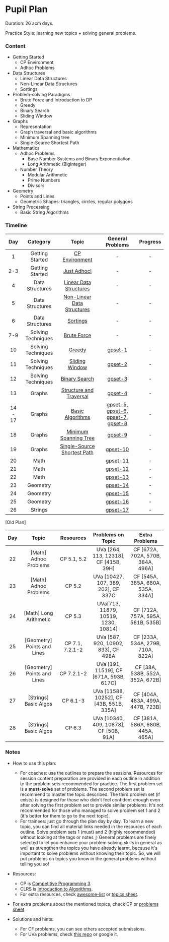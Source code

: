 # Pupil Plan

Duration: 26 acm days.

Practice Style: learning new topics + solving general problems.

### Content

- Getting Started
    - CP Environment
    - Adhoc Problems
- Data Structures
    - Linear Data Structures
    - Non-Linear Data Structures
    - Sortings
- Problem-solving Paradigms
    - Brute Force and Introduction to DP
    - Greedy
    - Binary Search
    - Sliding Window
- Graphs
    - Representation
    - Graph traversal and basic algorithms
    - Minimum Spanning tree
    - Single-Source Shortest Path
- Mathematics
    - Adhoc Problems
        * Base Number Systems and Binary Exponentiation
        * Long Arithmetic (BigInteger)
    - Number Theory
        * Modular Arithmetic
        * Prime Numbers
        * Divisors
- Geometry
    - Points and Lines
    - Geometric Shapes: triangles, circles, regular polygons
- String Processing
    - Basic String Algorithms
    
### Timeline

| Day           | Category         | Topic  | General Problems | Progress |
| :-----------: |:-------------:| :---------:|:--------------:|:--------------:|
| 1 | Getting Started | [CP Environment](outlines/getting_started/cp_environment.md) | - | - |
| 2-3 | Getting Started | [Just Adhoc!](outlines/getting_started/adhoc.md) | - | - |
| 4 | Data Structures | [Linear Data Structures](outlines/data_structures/linear_ds.md) | - | - |
| 5 | Data Structures | [Non-Linear Data Structures](outlines/data_structures/nonlinear_ds.md)  | - | - |
| 6 | Data Structures | [Sortings](outlines/data_structures/sortings.md) | - | - |
| 7-9 | Solving Techniques | [Brute Force](outlines/solving_techniques/brute_force.md) | - | - |
| 10 | Solving Techniques | [Greedy](outlines/solving_techniques/greedy.md) | [gpset-1](outlines/general/pupils_gpsets.md#problem-set-1) | - |
| 11 | Solving Techniques | [Sliding Window](outlines/solving_techniques/sliding_window.md) | [gpset-2](outlines/general/pupils_gpsets.md#problem-set-2) | - |
| 12 | Solving Techniques | [Binary Search](outlines/solving_techniques/binary_search.md) | [gpset-3](outlines/general/pupils_gpsets.md#problem-set-3) | - |
| 13 | Graphs | [Structure and Traversal](outlines/graphs/graph_traversal.md) | [gpset-4](outlines/general/pupils_gpsets.md#problem-set-4) | - |
| 14 - 17 | Graphs | [Basic Algorithms](outlines/graphs/basic_algos.md) | [gpset-5](outlines/general/pupils_gpsets.md#problem-set-5), [gpset-6](outlines/general/pupils_gpsets.md#problem-set-6), [gpset-7](outlines/general/pupils_gpsets.md#problem-set-7), [gpset-8](outlines/general/pupils_gpsets.md#problem-set-8) | - |
| 18 | Graphs | [Minimum Spanning Tree](outlines/graphs/mst.md) | [gpset-9](outlines/general/pupils_gpsets.md#problem-set-9) | - |
| 19 | Graphs | [Single-Source Shortest Path](outlines/graphs/sssp.md) | [gpset-10](outlines/general/pupils_gpsets.md#problem-set-10) | - |
| 20 | Math | | [gpset-11](outlines/general/pupils_gpsets.md#problem-set-11) | - |
| 21 | Math | | [gpset-12](outlines/general/pupils_gpsets.md#problem-set-12) | - |
| 22 | Math | | [gpset-13](outlines/general/pupils_gpsets.md#problem-set-13) | - |
| 23 | Geometry | | [gpset-14](outlines/general/pupils_gpsets.md#problem-set-14) | - |
| 24 | Geometry | | [gpset-15](outlines/general/pupils_gpsets.md#problem-set-15) | - |
| 25 | Geometry | | [gpset-16](outlines/general/pupils_gpsets.md#problem-set-16) | - |
| 26 | Strings | | [gpset-17](outlines/general/pupils_gpsets.md#problem-set-17) | - |


[Old Plan]

| Day           | Topic         | Resources  | Problems on Topic | Extra Problems |
| :-----------: |:-------------:| :---------:|:-----------------:|:--------------:|
| 22 | [Math] Adhoc Problems | CP 5.1, 5.2 | UVa [264, 113, 12318], CF [415B, 39H] | CF [672A, 702A, 570B, 384A, 496A] |
| 23 | [Math] Adhoc Problems | CP 5.2 | UVa [10427, 107, 389, 202], CF 337C | CF [545A, 385A, 680A, 535A, 334A] |
| 24 | [Math] Long Arithmetic | CP 5.3 | UVa[713, 11879, 10519, 1230, 10814] | CF [712A, 757A, 595A, 581B, 535B] |
| 25 | [Geometry] Points and Lines | CP 7.1, 7.2.1-2 | UVa [587, 920, 10902, 833], CF 498A | CF [233A, 534A, 279B, 710A, 822A] |
| 26 | [Geometry] Points and Lines | CP 7.2.1-2 | UVa [191, 11519], CF [671A, 593B, 617C] | CF [38A, 538B, 552A, 352A, 672B] |
| 27 | [Strings] Basic Algos | CP 6.1-3 | UVa [11588, 10252], CF [43B, 551B, 335A] | CF [404A, 483A, 499A, 447B, 723B] |
| 28 | [Strings] Basic Algos | CP 6.3 | UVa [10340, 409, 10878], CF [50B, 91A] | CF [381A, 586A, 680B, 445A, 465A] |

### Notes

- How to use this plan:
    - For coaches: use the outlines to prepare the sessions. Resources for session content preparation are provided in each outline in addition to the problem sets recommended for practice. The first problem set is a **must-solve** set of problems. The second problem set is recommend to master the topic described. The third problem set (if exists) is designed for those who didn't feel confident enough even after solving the first problem set to provide similar problems. It's not recommended for those who managed to solve problem set 1 and 2 (it's better for them to go to the next topic).
    - For trainees: just go through the plan day by day. To learn a new topic, you can find all material links needed in the resources of each outline. Solve problem sets 1 (must) and 2 (highly recommended) without looking at the tags or notes ;) General problems are finely selected to let you enhance your problem solving skills in general as well as strengthen the topics you have already learnt, because it's important to solve problems without knowing their topic. So, we will put problems on topics you know in the general problems without telling you so!

- Resources:
    - CP is [Competitive Programming 3](https://cpbook.net/).
    - CLRS is [Introduction to Algorithms](https://mitpress.mit.edu/books/introduction-algorithms).
    - For extra resources, check [awesome-list](https://github.com/lnishan/awesome-competitive-programming) or [topics sheet](https://docs.google.com/spreadsheets/d/1tLEm58_2bQgM7qhATSjN0fGbdLLtaOCjUFnTGniHbjI).

- For extra problems about the mentioned topics, check CP or [problems sheet](https://docs.google.com/spreadsheets/d/1blSbPr1pAFZSzlAi2IVdTeytz2yO7Ejx9SeQWOSxY0w).
    
- Solutions and hints:
    - For CF problems, you can see others accepted submissions.
    - For UVa problems, check [this repo](https://github.com/AhmadElsagheer/UVa-Solutions) or google it.
